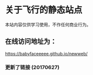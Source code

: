 # 关于飞行的静态站点
本站内容仅供学习使用，不作任何商业行为。
## 在线访问地址为：
https://babyfaceeeee.github.io/newweb/
### 更新了链接 (20170627)


